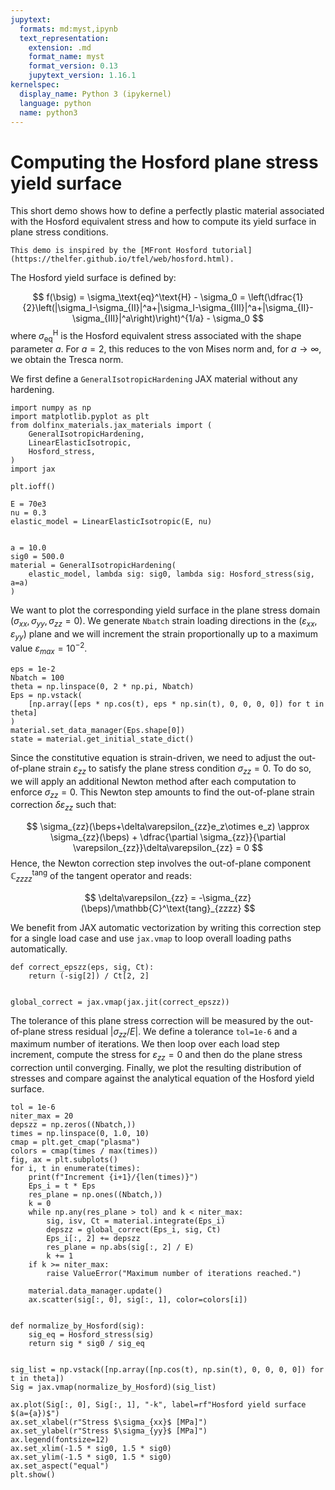 ```yaml
---
jupytext:
  formats: md:myst,ipynb
  text_representation:
    extension: .md
    format_name: myst
    format_version: 0.13
    jupytext_version: 1.16.1
kernelspec:
  display_name: Python 3 (ipykernel)
  language: python
  name: python3
---
```


# Computing the Hosford plane stress yield surface

This short demo shows how to define a perfectly plastic material associated with the Hosford equivalent stress and how to compute its yield surface in plane stress conditions.$\newcommand{\bsig}{\boldsymbol{\sigma}}\newcommand{\beps}{\boldsymbol{\varepsilon}}$

```{seealso}
This demo is inspired by the [MFront Hosford tutorial](https://thelfer.github.io/tfel/web/hosford.html).
```

The Hosford yield surface is defined by:

$$
f(\bsig) = \sigma_\text{eq}^\text{H} - \sigma_0 = \left(\dfrac{1}{2}\left(|\sigma_I-\sigma_{II}|^a+|\sigma_I-\sigma_{III}|^a+|\sigma_{II}-\sigma_{III}|^a\right)\right)^{1/a} - \sigma_0
$$
where $\sigma_\text{eq}^\text{H}$ is the Hosford equivalent stress associated with the shape parameter $a$. For $a=2$, this reduces to the von Mises norm and, for $a\to\infty$, we obtain the Tresca norm.

We first define a `GeneralIsotropicHardening` JAX material without any hardening.

```{code-cell} ipython3
import numpy as np
import matplotlib.pyplot as plt
from dolfinx_materials.jax_materials import (
    GeneralIsotropicHardening,
    LinearElasticIsotropic,
    Hosford_stress,
)
import jax

plt.ioff()

E = 70e3
nu = 0.3
elastic_model = LinearElasticIsotropic(E, nu)


a = 10.0
sig0 = 500.0
material = GeneralIsotropicHardening(
    elastic_model, lambda sig: sig0, lambda sig: Hosford_stress(sig, a=a)
)
```

We want to plot the corresponding yield surface in the plane stress domain $(\sigma_{xx}, \sigma_{yy}, \sigma_{zz}=0)$. We generate `Nbatch` strain loading directions in the $(\varepsilon_{xx},\varepsilon_{yy})$ plane and we will increment the strain proportionally up to a maximum value $\varepsilon_{max}=10^{-2}$.

```{code-cell} ipython3
eps = 1e-2
Nbatch = 100
theta = np.linspace(0, 2 * np.pi, Nbatch)
Eps = np.vstack(
    [np.array([eps * np.cos(t), eps * np.sin(t), 0, 0, 0, 0]) for t in theta]
)
material.set_data_manager(Eps.shape[0])
state = material.get_initial_state_dict()
```

Since the constitutive equation is strain-driven, we need to adjust the out-of-plane strain $\varepsilon_{zz}$ to satisfy the plane stress condition $\sigma_{zz}=0$. To do so, we will apply an additional Newton method after each computation to enforce $\sigma_{zz}=0$. This Newton step amounts to find the out-of-plane strain correction $\delta\varepsilon_{zz}$ such that:

$$
\sigma_{zz}(\beps+\delta\varepsilon_{zz}e_z\otimes e_z) \approx \sigma_{zz}(\beps) + \dfrac{\partial \sigma_{zz}}{\partial \varepsilon_{zz}}\delta\varepsilon_{zz} = 0
$$
Hence, the Newton correction step involves the out-of-plane component $\mathbb{C}^\text{tang}_{zzzz}$ of the tangent operator and reads:

$$
\delta\varepsilon_{zz} = -\sigma_{zz}(\beps)/\mathbb{C}^\text{tang}_{zzzz}
$$

We benefit from JAX automatic vectorization by writing this correction step for a single load case and use `jax.vmap` to loop overall loading paths automatically.

```{code-cell} ipython3
def correct_epszz(eps, sig, Ct):
    return (-sig[2]) / Ct[2, 2]


global_correct = jax.vmap(jax.jit(correct_epszz))
```

The tolerance of this plane stress correction will be measured by the out-of-plane stress residual $|\sigma_{zz}/E|$. We define a tolerance `tol=1e-6` and a maximum number of iterations. We then loop over each load step increment, compute the stress for $\varepsilon_{zz}=0$ and then do the plane stress correction until converging. Finally, we plot the resulting distribution of stresses and compare against the analytical equation of the Hosford yield surface.

```{code-cell} ipython3
tol = 1e-6
niter_max = 20
depszz = np.zeros((Nbatch,))
times = np.linspace(0, 1.0, 10)
cmap = plt.get_cmap("plasma")
colors = cmap(times / max(times))
fig, ax = plt.subplots()
for i, t in enumerate(times):
    print(f"Increment {i+1}/{len(times)}")
    Eps_i = t * Eps
    res_plane = np.ones((Nbatch,))
    k = 0
    while np.any(res_plane > tol) and k < niter_max:
        sig, isv, Ct = material.integrate(Eps_i)
        depszz = global_correct(Eps_i, sig, Ct)
        Eps_i[:, 2] += depszz
        res_plane = np.abs(sig[:, 2] / E)
        k += 1
    if k >= niter_max:
        raise ValueError("Maximum number of iterations reached.")

    material.data_manager.update()
    ax.scatter(sig[:, 0], sig[:, 1], color=colors[i])


def normalize_by_Hosford(sig):
    sig_eq = Hosford_stress(sig)
    return sig * sig0 / sig_eq


sig_list = np.vstack([np.array([np.cos(t), np.sin(t), 0, 0, 0, 0]) for t in theta])
Sig = jax.vmap(normalize_by_Hosford)(sig_list)

ax.plot(Sig[:, 0], Sig[:, 1], "-k", label=rf"Hosford yield surface $(a={a})$")
ax.set_xlabel(r"Stress $\sigma_{xx}$ [MPa]")
ax.set_ylabel(r"Stress $\sigma_{yy}$ [MPa]")
ax.legend(fontsize=12)
ax.set_xlim(-1.5 * sig0, 1.5 * sig0)
ax.set_ylim(-1.5 * sig0, 1.5 * sig0)
ax.set_aspect("equal")
plt.show()
```
